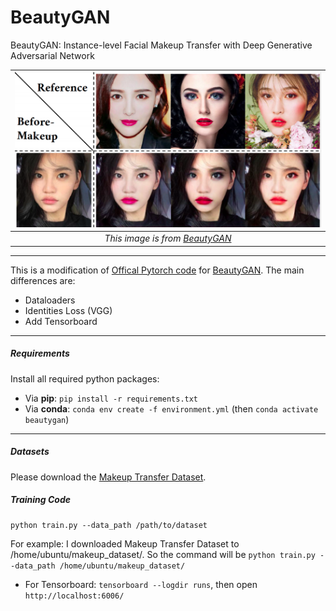 # BeautyGAN

BeautyGAN: Instance-level Facial Makeup Transfer with Deep Generative Adversarial Network

| ![intro.png](./intro.png) | 
|:--:| 
| *This image is from [BeautyGAN](liusi-group.com/pdf/BeautyGAN-camera-ready_2.pdf)* |

---



This is a modification of [Offical Pytorch code](https://github.com/wtjiang98/BeautyGAN_pytorch) for [BeautyGAN](liusi-group.com/pdf/BeautyGAN-camera-ready_2.pdf). The main differences are:

- Dataloaders
- Identities Loss (VGG)
- Add Tensorboard

---

##### Requirements

Install all required python packages:

- Via **pip**: `pip install -r requirements.txt`
- Via **conda**: `conda env create -f environment.yml` (then `conda activate beautygan`)

---

##### Datasets

Please download the [Makeup Transfer Dataset](http://liusi-group.com/projects/BeautyGAN).

##### Training Code

`python train.py --data_path /path/to/dataset`

For example: I downloaded Makeup Transfer Dataset to /home/ubuntu/makeup_dataset/. So the command will be `python train.py --data_path /home/ubuntu/makeup_dataset/`

- For Tensorboard: `tensorboard --logdir runs`, then open `http://localhost:6006/`














